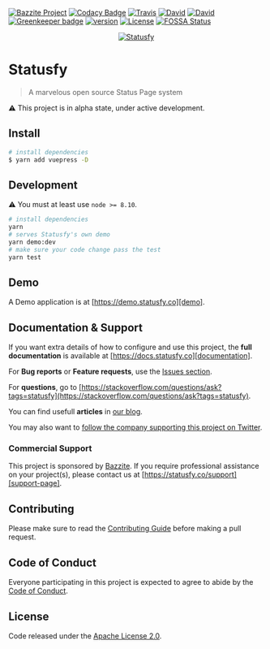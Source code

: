 [![Bazzite Project](https://img.shields.io/badge/Bazzite-project-blue.svg)](https://statusfy.co)
[![Codacy Badge](https://api.codacy.com/project/badge/Grade/afb1b57affaa4f5d8fcaac5c0beee5c0)](https://www.codacy.com/app/bazzite/statusfy?utm_source=github.com&amp;utm_medium=referral&amp;utm_content=bazzite/statusfy&amp;utm_campaign=Badge_Grade)
[![Travis](https://img.shields.io/travis/bazzite/statusfy.svg)](https://travis-ci.org/bazzite/statusfy)
[![David](https://img.shields.io/david/bazzite/statusfy.svg)](https://david-dm.org/bazzite/statusfy)
[![David](https://img.shields.io/david/dev/bazzite/statusfy.svg)](https://david-dm.org/bazzite/statusfy?type=dev)
[![Greenkeeper badge](https://badges.greenkeeper.io/bazzite/statusfy.svg)](https://greenkeeper.io/)
[![version](https://img.shields.io/npm/v/statusfy.svg)](https://www.npmjs.com/package/statusfy)
[![License](https://img.shields.io/github/license/bazzite/statusfy.svg)][license-page]
[![FOSSA Status](https://app.fossa.io/api/projects/git%2Bgithub.com%2Fbazzite%2Fstatusfy.svg?type=shield)](https://app.fossa.io/projects/git%2Bgithub.com%2Fbazzite%2Fstatusfy?ref=badge_shield)

<p align="center">
  <a href="https://statusfy.co?utm_source=github&utm_medium=readme&utm_campaign=statusfy" target="_blank">
    <img src="https://raw.githubusercontent.com/bazzite/statusfy/develop/packages/docs/src/.vuepress/public/assets/img/statusfy-home-en.png" alt="Statusfy" />
  </a>
</p>

# Statusfy

> A marvelous open source Status Page system

:warning: This project is in alpha state, under active development.

## Install

``` bash
# install dependencies
$ yarn add vuepress -D
```

## Development

:warning: You must at least use `node >= 8.10`.

``` bash
# install dependencies
yarn
# serves Statusfy's own demo
yarn demo:dev 
# make sure your code change pass the test
yarn test
```

## Demo

A Demo application is at [https://demo.statusfy.co][demo].

## Documentation & Support

If you want extra details of how to configure and use this project, the **full documentation** is available at [https://docs.statusfy.co][documentation].

For **Bug reports** or **Feature requests**, use the [Issues section][issues].

For **questions**, go to [https://stackoverflow.com/questions/ask?tags=statusfy](https://stackoverflow.com/questions/ask?tags=statusfy).

You can find usefull **articles** in [our blog][statusfy-blog].

You may also want to [follow the company supporting this project on Twitter][twitter].

### Commercial Support

This project is sponsored by [Bazzite][bazzite-website]. If you require professional assistance on your project(s), please contact us at [https://statusfy.co/support][support-page].

## Contributing

Please make sure to read the [Contributing Guide][contributing] before making a pull request.

## Code of Conduct

Everyone participating in this project is expected to agree to abide by the [Code of Conduct][code-of-conduct].

## License

Code released under the [Apache License 2.0][license-page].

[demo]: https://demo.statusfy.co?utm_source=github&utm_medium=readme&utm_campaign=statusfy
[documentation]: https://docs.statusfy.co?utm_source=github&utm_medium=readme&utm_campaign=statusfy
[contributing]: https://github.com/bazzite/statusfy/blob/develop/CONTRIBUTING.md
[code-of-conduct]: https://www.bazzite.com/open-source/code-of-conduct?utm_source=github&utm_medium=readme&utm_campaign=statusfy
[issues]: https://github.com/bazzite/statusfy/issues
[twitter]: https://twitter.com/BazziteTech
[bazzite-website]: https://www.bazzite.com?utm_source=github&utm_medium=readme&utm_campaign=statusfy
[support-page]: https://statusfy.co/support?utm_source=github&utm_medium=readme&utm_campaign=statusfy
[statusfy-blog]: https://statusfy.co/blog?utm_source=github&utm_medium=readme&utm_campaign=statusfy
[license-page]: https://github.com/bazzite/statusfy/blob/develop/LICENSE
